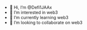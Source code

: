 - 👋 Hi, I’m @Defi1JAAx
- 👀 I’m interested in web3
- 🌱 I’m currently learning web3
- 💞️ I’m looking to collaborate on web3

<!---
Defi1JAAx/Defi1JAAx is a ✨ special ✨ repository because its `README.md` (this file) appears on your GitHub profile.
You can click the Preview link to take a look at your changes.
--->
